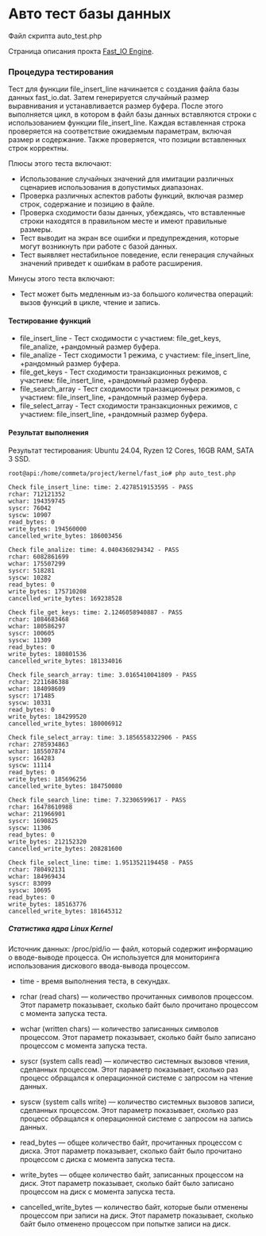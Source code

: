 # Авто тест базы данных


Файл скрипта auto_test.php

Страница описания прокта [Fast_IO Engine](https://github.com/commeta/fast_io).


### Процедура тестирования

Тест для функции file_insert_line начинается с создания файла базы данных fast_io.dat. Затем генерируется случайный размер выравнивания и устанавливается размер буфера. После этого выполняется цикл, в котором в файл базы данных вставляются строки с использованием функции file_insert_line. Каждая вставленная строка проверяется на соответствие ожидаемым параметрам, включая размер и содержание. Также проверяется, что позиции вставленных строк корректны.

Плюсы этого теста включают:
- Использование случайных значений для имитации различных сценариев использования в допустимых диапазонах.
- Проверка различных аспектов работы функций, включая размер строк, содержание и позицию в файле.
- Проверка сходимости базы данных, убеждаясь, что вставленные строки находятся в правильном месте и имеют правильные размеры.
- Тест выводит на экран все ошибки и предупреждения, которые могут возникнуть при работе с базой данных.
- Тест выявляет нестабильное поведение, если генерация случайных значений приведет к ошибкам в работе расширения.

Минусы этого теста включают:
- Тест может быть медленным из-за большого количества операций: вызов функций в цикле, чтение и запись.


#### Тестирование функций
- file_insert_line - Тест сходимости с участием: file_get_keys, file_analize, +рандомный размер буфера.
- file_analize - Тест сходимости 1 режима, с участием: file_insert_line, +рандомный размер буфера.
- file_get_keys - Тест сходимости транзакционных режимов, с участием: file_insert_line, +рандомный размер буфера.
- file_search_array - Тест сходимости транзакционных режимов, с участием: file_insert_line, +рандомный размер буфера.
- file_select_array - Тест сходимости транзакционных режимов, с участием: file_insert_line, +рандомный размер буфера.


#### Результат выполнения
Результат тестирования: Ubuntu 24.04, Ryzen 12 Cores, 16GB RAM, SATA 3 SSD.
```
root@api:/home/commeta/project/kernel/fast_io# php auto_test.php 

Check file_insert_line: time: 2.4278519153595 - PASS
rchar: 712121352
wchar: 194359745
syscr: 76042
syscw: 10907
read_bytes: 0
write_bytes: 194560000
cancelled_write_bytes: 186003456

Check file_analize: time: 4.0404360294342 - PASS
rchar: 6082861699
wchar: 175507299
syscr: 518281
syscw: 10282
read_bytes: 0
write_bytes: 175710208
cancelled_write_bytes: 169238528

Check file_get_keys: time: 2.1246058940887 - PASS
rchar: 1084683468
wchar: 180586297
syscr: 100605
syscw: 11309
read_bytes: 0
write_bytes: 180801536
cancelled_write_bytes: 181334016

Check file_search_array: time: 3.0165410041809 - PASS
rchar: 2211686388
wchar: 184098609
syscr: 171485
syscw: 10331
read_bytes: 0
write_bytes: 184299520
cancelled_write_bytes: 180006912

Check file_select_array: time: 3.1856558322906 - PASS
rchar: 2785934863
wchar: 185507874
syscr: 164283
syscw: 11114
read_bytes: 0
write_bytes: 185696256
cancelled_write_bytes: 184750080

Check file_search_line: time: 7.32306599617 - PASS
rchar: 16478610988
wchar: 211966901
syscr: 1690825
syscw: 11306
read_bytes: 0
write_bytes: 212152320
cancelled_write_bytes: 208281600

Check file_select_line: time: 1.9513521194458 - PASS
rchar: 780492131
wchar: 184969434
syscr: 83099
syscw: 10695
read_bytes: 0
write_bytes: 185163776
cancelled_write_bytes: 181645312
```


##### Статистика ядра Linux Kernel

Источник данных: /proc/pid/io — файл, который содержит информацию о вводе-выводе процесса. Он используется для мониторинга использования дискового ввода-вывода процессом.

- time - время выполнения теста, в секундах.

- rchar (read chars) — количество прочитанных символов процессом. Этот параметр показывает, сколько байт было прочитано процессом с момента запуска теста.

- wchar (written chars) — количество записанных символов процессом. Этот параметр показывает, сколько байт было записано процессом с момента запуска теста.

- syscr (system calls read) — количество системных вызовов чтения, сделанных процессом. Этот параметр показывает, сколько раз процесс обращался к операционной системе с запросом на чтение данных.

- syscw (system calls write) — количество системных вызовов записи, сделанных процессом. Этот параметр показывает, сколько раз процесс обращался к операционной системе с запросом на запись данных.

- read_bytes — общее количество байт, прочитанных процессом с диска. Этот параметр показывает, сколько байт было прочитано процессом с диска с момента запуска теста.

- write_bytes — общее количество байт, записанных процессом на диск. Этот параметр показывает, сколько байт было записано процессом на диск с момента запуска теста.

- cancelled_write_bytes — количество байт, которые были отменены процессом при записи на диск. Этот параметр показывает, сколько байт было отменено процессом при попытке записи на диск.



